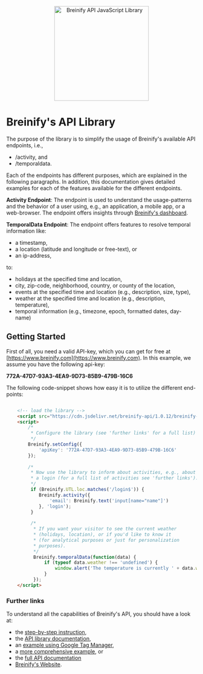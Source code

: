 <p align="center">
  <img src="https://www.breinify.com/img/Breinify_logo.png" alt="Breinify API JavaScript Library" width="250">
</p>

# Breinify's API Library

The purpose of the library is to simplify the usage of Breinify's available API endpoints, i.e.,
- /activity, and
- /temporaldata.

Each of the endpoints has different purposes, which are explained in the following paragraphs. In addition, this documentation gives detailed examples for each of the features available for the different endpoints.

**Activity Endpoint**: The endpoint is used to understand the usage-patterns and the behavior of a user using, e.g., an application, a mobile app, or a web-browser. The endpoint offers insights through [Breinify's dashboard](https://www.breinify.com).

**TemporalData Endpoint**: The endpoint offers features to resolve temporal information like:
- a timestamp, 
- a location (latitude and longitude or free-text), or 
- an ip-address, 

to:
- holidays at the specified time and location,
- city, zip-code, neighborhood, country, or county of the location,
- events at the specified time and location (e.g., description, size, type),
- weather at the specified time and location (e.g., description, temperature),
- temporal information (e.g., timezone, epoch, formatted dates, day-name)

## Getting Started

First of all, you need a valid API-key, which you can get for free at [https://www.breinify.com](https://www.breinify.com). In this example, we assume you have the following api-key:

**772A-47D7-93A3-4EA9-9D73-85B9-479B-16C6**

The following code-snippet shows how easy it is to utilize the different end-points:

```html

    <!-- load the library -->
    <script src="https://cdn.jsdelivr.net/breinify-api/1.0.12/breinify-api.min.js"></script>
    <script>
        /*
         * Configure the library (see 'further links' for a full list)
         */
        Breinify.setConfig({
            'apiKey': '772A-47D7-93A3-4EA9-9D73-85B9-479B-16C6'
        });
        
        /*
         * Now use the library to inform about activities, e.g., about
         * a login (for a full list of activities see 'further links').
         */
         if (Breinify.UTL.loc.matches('/login$')) {
            Breinify.activity({
                'email': Breinify.text('input[name="name"]')
            }, 'login');
         }
         
         /*
          * If you want your visitor to see the current weather 
          * (holidays, location), or if you'd like to know it 
          * (for analytical purposes or just for personalization 
          * purposes).
          */
          Breinify.temporalData(function(data) {
              if (typeof data.weather !== 'undefined') {
                  window.alert('The temperature is currently ' + data.weather.temperature);
              }
          });
    </script>
```

### Further links
To understand all the capabilities of Breinify's API, you should have a look at:

* the [step-by-step instruction](documentation/step-by-step.md),
* the [API library documentation](documentation/api.md),
* an [example using Google Tag Manager](documentation/example-google-tag-manager.md),
* a [more comprehensive example](documentation/example-comprehensive.md), or
* the [full API documentation](https://www.breinify.com/documentation/index.html)
* [Breinify's Website](https://www.breinify.com).
